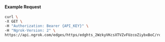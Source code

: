 <!-- Code generated for API Clients. DO NOT EDIT. -->

#### Example Request

```bash
curl \
-X GET \
-H "Authorization: Bearer {API_KEY}" \
-H "Ngrok-Version: 2" \
https://api.ngrok.com/edges/https/edghts_2WzkyVKcsXTVZvFUzcoZiybxBoC/routes/edghtsrt_2WzkyeUlJn9KDgk3LaPxLXsT9mX/websocket_tcp_converter
```
